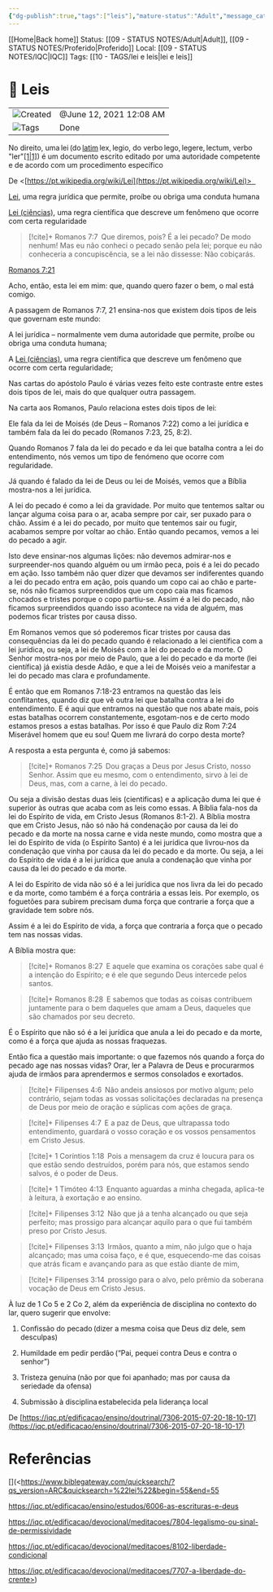 ```yaml
---
{"dg-publish":true,"tags":["leis"],"mature-status":"Adult","message_category":"Doutrinal","created":"2025-10-16T10:29:29.356+01:00","speech-status":"Proferido","local":"iqc","dg-note-icon":"adult","noteIcon":"adult","updated":"2025-10-30T09:36:47.968+00:00","title":"Leis","dgPassFrontmatter":true,"permalink":"/05-main-notes-permanent-zettel/leis/"}
---
```


[[Home\|Back home]]
Status: [[09 - STATUS NOTES/Adult\|Adult]], [[09 - STATUS NOTES/Proferido\|Proferido]]
Local: [[09 - STATUS NOTES/IQC\|IQC]]
Tags: [[10 - TAGS/lei e leis\|lei e leis]]

# 📓 Leis

|                                                        |                         |
| ------------------------------------------------------ | ----------------------- |
| ![](Dashboard/Attachments/clock_gray%20210.svg)Created | @June 12, 2021 12:08 AM |
| ![](Dashboard/Attachments/list_gray%20944.svg)Tags     | Done                    |

No direito, uma lei (do [latim](https://pt.wikipedia.org/wiki/Latim) lex, legio, do verbo lego, legere, lectum, verbo "ler"[[1\|1]](https://pt.wikipedia.org/wiki/Lei#cite_note-1)) é um documento escrito editado por uma autoridade competente e de acordo com um procedimento específico 

De <[https://pt.wikipedia.org/wiki/Lei](https://pt.wikipedia.org/wiki/Lei)>  

[Lei](https://pt.wikipedia.org/wiki/Lei), uma regra jurídica que permite, proíbe ou obriga uma conduta humana 

[Lei (ciências)](https://pt.wikipedia.org/wiki/Lei_\(ci%C3%AAncias\)), uma regra científica que descreve um fenômeno que ocorre com certa regularidade 

> [!cite]+ Romanos 7:7  
> Que diremos, pois? É a lei pecado? De modo nenhum! Mas eu não conheci o pecado senão pela lei; porque eu não conheceria a concupiscência, se a lei não dissesse: Não cobiçarás. 

[Romanos 7:21](https://www.biblegateway.com/passage/?search=Romanos%207%3A21&version=ARC) 

Acho, então, esta lei em mim: que, quando quero fazer o bem, o mal está comigo. 

A passagem de Romanos 7:7, 21 ensina-nos que existem dois tipos de leis que governam este mundo: 

A lei jurídica – normalmente vem duma autoridade que permite, proíbe ou obriga uma conduta humana; 

A [Lei (ciências)](https://pt.wikipedia.org/wiki/Lei_\(ci%C3%AAncias\)), uma regra científica que descreve um fenômeno que ocorre com certa regularidade; 

Nas cartas do apóstolo Paulo é várias vezes feito este contraste entre estes dois tipos de lei, mais do que qualquer outra passagem. 

Na carta aos Romanos, Paulo relaciona estes dois tipos de lei: 

Ele fala da lei de Moisés (de Deus – Romanos 7:22) como a lei jurídica e também fala da lei do pecado (Romanos 7:23, 25, 8:2). 

Quando Romanos 7 fala da lei do pecado e da lei que batalha contra a lei do entendimento, nós vemos um tipo de fenómeno que ocorre com regularidade. 

Já quando é falado da lei de Deus ou lei de Moisés, vemos que a Bíblia mostra-nos a lei jurídica. 

A lei do pecado é como a lei da gravidade. Por muito que tentemos saltar ou lançar alguma coisa para o ar, acaba sempre por cair, ser puxado para o chão. Assim é a lei do pecado, por muito que tentemos sair ou fugir, acabamos sempre por voltar ao chão. Então quando pecamos, vemos a lei do pecado a agir. 

Isto deve ensinar-nos algumas lições: não devemos admirar-nos e surpreender-nos quando alguém ou um irmão peca, pois é a lei do pecado em ação. Isso também não quer dizer que devamos ser indiferentes quando a lei do pecado entra em ação, pois quando um copo cai ao chão e parte-se, nós não ficamos surpreendidos que um copo caia mas ficamos chocados e tristes porque o copo partiu-se. Assim é a lei do pecado, não ficamos surpreendidos quando isso acontece na vida de alguém, mas podemos ficar tristes por causa disso. 

Em Romanos vemos que só poderemos ficar tristes por causa das consequências da lei do pecado quando é relacionado a lei científica com a lei jurídica, ou seja, a lei de Moisés com a lei do pecado e da morte. O Senhor mostra-nos por meio de Paulo, que a lei do pecado e da morte (lei científica) já existia desde Adão, e que a lei de Moisés veio a manifestar a lei do pecado mas clara e profundamente. 

É então que em Romanos 7:18-23 entramos na questão das leis conflitantes, quando diz que vê outra lei que batalha contra a lei do entendimento. E é aqui que entramos na questão que nos abate mais, pois estas batalhas ocorrem constantemente, esgotam-nos e de certo modo estamos presos a estas batalhas. Por isso é que Paulo diz Rom 7:24  Miserável homem que eu sou! Quem me livrará do corpo desta morte? 

A resposta a esta pergunta é, como já sabemos: 
> [!cite]+ Romanos 7:25  
> Dou graças a Deus por Jesus Cristo, nosso Senhor. Assim que eu mesmo, com o entendimento, sirvo à lei de Deus, mas, com a carne, à lei do pecado. 

Ou seja a divisão destas duas leis (cientificas) e a aplicação duma lei que é superior às outras que acaba com as leis como essas. A Bíblia fala-nos da lei do Espírito de vida, em Cristo Jesus (Romanos 8:1-2). A Bíblia mostra que em Cristo Jesus, não só não há condenação por causa da lei do pecado e da morte na nossa carne e vida neste mundo, como mostra que a lei do Espírito de vida (o Espírito Santo) é a lei jurídica que livrou-nos da condenação que vinha por causa da lei do pecado e da morte. Ou seja, a lei do Espírito de vida é a lei jurídica que anula a condenação que vinha por causa da lei do pecado e da morte. 

A lei do Espírito de vida não só é a lei jurídica que nos livra da lei do pecado e da morte, como também é a força contrária a essas leis. Por exemplo, os foguetões para subirem precisam duma força que contrarie a força que a gravidade tem sobre nós. 

Assim é a lei do Espírito de vida, a força que contraria a força que o pecado tem nas nossas vidas. 

A Bíblia mostra que: 

> [!cite]+ Romanos 8:27  
> E aquele que examina os corações sabe qual é a intenção do Espírito; e é ele que segundo Deus intercede pelos santos.  

> [!cite]+ Romanos 8:28  
> E sabemos que todas as coisas contribuem juntamente para o bem daqueles que amam a Deus, daqueles que são chamados por seu decreto.  

É o Espírito que não só é a lei jurídica que anula a lei do pecado e da morte, como é a força que ajuda as nossas fraquezas. 

Então fica a questão mais importante: o que fazemos nós quando a força do pecado age nas nossas vidas? Orar, ler a Palavra de Deus e procurarmos ajuda de irmãos para aprendermos e sermos consolados e exortados. 

> [!cite]+ Filipenses 4:6  
> Não andeis ansiosos por motivo algum; pelo contrário, sejam todas as vossas solicitações declaradas na presença de Deus por meio de oração e súplicas com ações de graça.  

> [!cite]+ Filipenses 4:7  
> E a paz de Deus, que ultrapassa todo entendimento, guardará o vosso coração e os vossos pensamentos em Cristo Jesus.  

> [!cite]+ 1 Coríntios 1:18  
> Pois a mensagem da cruz é loucura para os que estão sendo destruídos, porém para nós, que estamos sendo salvos, é o poder de Deus.  

> [!cite]+ 1 Timóteo 4:13  
> Enquanto aguardas a minha chegada, aplica-te à leitura, à exortação e ao ensino. 

> [!cite]+ Filipenses 3:12  
> Não que já a tenha alcançado ou que seja perfeito; mas prossigo para alcançar aquilo para o que fui também preso por Cristo Jesus.  

> [!cite]+ Filipenses 3:13  
> Irmãos, quanto a mim, não julgo que o haja alcançado; mas uma coisa faço, e é que, esquecendo-me das coisas que atrás ficam e avançando para as que estão diante de mim,  

> [!cite]+ Filipenses 3:14  
> prossigo para o alvo, pelo prêmio da soberana vocação de Deus em Cristo Jesus.  

À luz de 1 Co 5 e 2 Co 2, além da experiência de disciplina no contexto do lar, quero sugerir que envolve: 

1. Confissão do pecado (dizer a mesma coisa que Deus diz dele, sem desculpas) 

2. Humildade em pedir perdão (“Pai, pequei contra Deus e contra o senhor”) 

3. Tristeza genuína (não por que foi apanhado; mas por causa da seriedade da ofensa) 

4. Submissão à disciplina estabelecida pela liderança local 

De [https://iqc.pt/edificacao/ensino/doutrinal/7306-2015-07-20-18-10-17](https://iqc.pt/edificacao/ensino/doutrinal/7306-2015-07-20-18-10-17)

# Referências

[](<https://www.biblegateway.com/quicksearch/?qs_version=ARC&quicksearch=%22lei%22&begin=55&end=55 

https://iqc.pt/edificacao/ensino/estudos/6006-as-escrituras-e-deus 

https://iqc.pt/edificacao/devocional/meditacoes/7804-legalismo-ou-sinal-de-permissividade 

https://iqc.pt/edificacao/devocional/meditacoes/8102-liberdade-condicional 

https://iqc.pt/edificacao/devocional/meditacoes/7707-a-liberdade-do-crente>) 